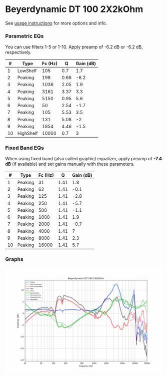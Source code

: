 # Beyerdynamic DT 100 2X2kOhm
See [usage instructions](https://github.com/jaakkopasanen/AutoEq#usage) for more options and info.

### Parametric EQs
You can use filters 1-5 or 1-10. Apply preamp of -6.2 dB or -6.2 dB, respectively.

|   # | Type      |   Fc (Hz) |    Q |   Gain (dB) |
|-----|-----------|-----------|------|-------------|
|   1 | LowShelf  |       105 | 0.7  |         1.7 |
|   2 | Peaking   |       198 | 0.68 |        -6.2 |
|   3 | Peaking   |      1036 | 2.05 |         1.9 |
|   4 | Peaking   |      3161 | 3.37 |         3.3 |
|   5 | Peaking   |      5150 | 0.95 |         5.6 |
|   6 | Peaking   |        50 | 2.54 |        -1.7 |
|   7 | Peaking   |       105 | 5.53 |         3.5 |
|   8 | Peaking   |       131 | 5.08 |        -2   |
|   9 | Peaking   |      1854 | 4.46 |        -1.5 |
|  10 | HighShelf |     10000 | 0.7  |         3   |

### Fixed Band EQs
When using fixed band (also called graphic) equalizer, apply preamp of **-7.4 dB** (if available) and set gains manually with these parameters.

|   # | Type    |   Fc (Hz) |    Q |   Gain (dB) |
|-----|---------|-----------|------|-------------|
|   1 | Peaking |        31 | 1.41 |         1.8 |
|   2 | Peaking |        62 | 1.41 |        -0.1 |
|   3 | Peaking |       125 | 1.41 |        -2.8 |
|   4 | Peaking |       250 | 1.41 |        -5.7 |
|   5 | Peaking |       500 | 1.41 |        -1.1 |
|   6 | Peaking |      1000 | 1.41 |         1.9 |
|   7 | Peaking |      2000 | 1.41 |        -0.7 |
|   8 | Peaking |      4000 | 1.41 |         7   |
|   9 | Peaking |      8000 | 1.41 |         2.3 |
|  10 | Peaking |     16000 | 1.41 |         5.7 |

### Graphs
![](./Beyerdynamic%20DT%20100%202X2kOhm.png)
